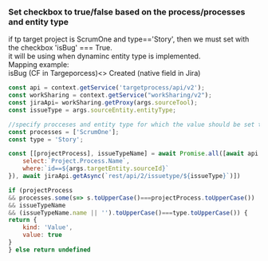 ### Set checkbox to true/false based on the process/processes and entity type

if tp target project is ScrumOne and type=='Story', then we must set with the checkbox 'isBug' === True.  
it will be using when dynaminc entity type is implemented.  
Mapping example:  
isBug (CF in Targeporcess)<> Created (native field in Jira)  

```js
const api = context.getService('targetprocess/api/v2');
const workSharing = context.getService("workSharing/v2");
const jiraApi= workSharing.getProxy(args.sourceTool);
const issueType = args.sourceEntity.entityType;

//specify procceses and entity type for which the value should be set to true.
const processes = ['ScrumOne'];
const type = 'Story';

const [[projectProcess], issueTypeName] = await Promise.all([await api.queryAsync("Assignable",{
    select:`Project.Process.Name`,
    where:`id==${args.targetEntity.sourceId}`
}), await jiraApi.getAsync(`rest/api/2/issuetype/${issueType}`)])

if (projectProcess 
&& processes.some(s=> s.toUpperCase()===projectProcess.toUpperCase()) 
&& issueTypeName 
&& (issueTypeName.name || '').toUpperCase()===type.toUpperCase()) {
return {
    kind: 'Value',
    value: true
}
} else return undefined
```